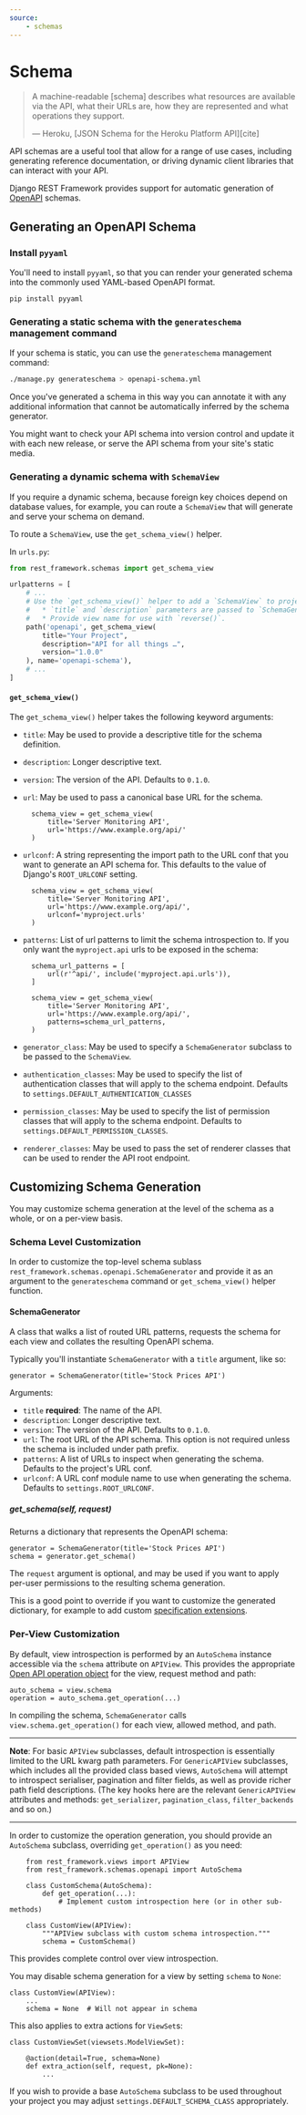 ```yaml
---
source:
    - schemas
---
```


# Schema

> A machine-readable [schema] describes what resources are available via the API, what their URLs are, how they are represented and what operations they support.
>
> &mdash; Heroku, [JSON Schema for the Heroku Platform API][cite]

API schemas are a useful tool that allow for a range of use cases, including
generating reference documentation, or driving dynamic client libraries that
can interact with your API.

Django REST Framework provides support for automatic generation of
[OpenAPI][openapi] schemas.

## Generating an OpenAPI Schema

### Install `pyyaml`

You'll need to install `pyyaml`, so that you can render your generated schema
into the commonly used YAML-based OpenAPI format.

    pip install pyyaml

### Generating a static schema with the `generateschema` management command

If your schema is static, you can use the `generateschema` management command:

```bash
./manage.py generateschema > openapi-schema.yml
```

Once you've generated a schema in this way you can annotate it with any
additional information that cannot be automatically inferred by the schema
generator.

You might want to check your API schema into version control and update it
with each new release, or serve the API schema from your site's static media.

### Generating a dynamic schema with `SchemaView`

If you require a dynamic schema, because foreign key choices depend on database
values, for example, you can route a `SchemaView` that will generate and serve
your schema on demand.

To route a `SchemaView`, use the `get_schema_view()` helper.

In `urls.py`:

```python
from rest_framework.schemas import get_schema_view

urlpatterns = [
    # ...
    # Use the `get_schema_view()` helper to add a `SchemaView` to project URLs.
    #   * `title` and `description` parameters are passed to `SchemaGenerator`.
    #   * Provide view name for use with `reverse()`.
    path('openapi', get_schema_view(
        title="Your Project",
        description="API for all things …",
        version="1.0.0"
    ), name='openapi-schema'),
    # ...
]
```

#### `get_schema_view()`

The `get_schema_view()` helper takes the following keyword arguments:

* `title`: May be used to provide a descriptive title for the schema definition.
* `description`: Longer descriptive text.
* `version`: The version of the API. Defaults to `0.1.0`.
* `url`: May be used to pass a canonical base URL for the schema.

        schema_view = get_schema_view(
            title='Server Monitoring API',
            url='https://www.example.org/api/'
        )

* `urlconf`: A string representing the import path to the URL conf that you want
   to generate an API schema for. This defaults to the value of Django's
   `ROOT_URLCONF` setting.

        schema_view = get_schema_view(
            title='Server Monitoring API',
            url='https://www.example.org/api/',
            urlconf='myproject.urls'
        )

* `patterns`: List of url patterns to limit the schema introspection to. If you
  only want the `myproject.api` urls to be exposed in the schema:

        schema_url_patterns = [
            url(r'^api/', include('myproject.api.urls')),
        ]

        schema_view = get_schema_view(
            title='Server Monitoring API',
            url='https://www.example.org/api/',
            patterns=schema_url_patterns,
        )

* `generator_class`: May be used to specify a `SchemaGenerator` subclass to be
  passed to the `SchemaView`.
* `authentication_classes`: May be used to specify the list of authentication
  classes that will apply to the schema endpoint. Defaults to
  `settings.DEFAULT_AUTHENTICATION_CLASSES`
* `permission_classes`: May be used to specify the list of permission classes
  that will apply to the schema endpoint. Defaults to
  `settings.DEFAULT_PERMISSION_CLASSES`.
* `renderer_classes`: May be used to pass the set of renderer classes that can
  be used to render the API root endpoint.

## Customizing Schema Generation

You may customize schema generation at the level of the schema as a whole, or
on a per-view basis.

### Schema Level Customization

In order to customize the top-level schema sublass
`rest_framework.schemas.openapi.SchemaGenerator` and provide it as an argument
to the `generateschema` command or `get_schema_view()` helper function.

#### SchemaGenerator

A class that walks a list of routed URL patterns, requests the schema for each
view and collates the resulting OpenAPI schema.

Typically you'll instantiate `SchemaGenerator` with a `title` argument, like so:

    generator = SchemaGenerator(title='Stock Prices API')

Arguments:

* `title` **required**: The name of the API.
* `description`: Longer descriptive text.
* `version`: The version of the API. Defaults to `0.1.0`.
* `url`: The root URL of the API schema. This option is not required unless the schema is included under path prefix.
* `patterns`: A list of URLs to inspect when generating the schema. Defaults to the project's URL conf.
* `urlconf`: A URL conf module name to use when generating the schema. Defaults to `settings.ROOT_URLCONF`.

##### get_schema(self, request)

Returns a dictionary that represents the OpenAPI schema:

    generator = SchemaGenerator(title='Stock Prices API')
    schema = generator.get_schema()

The `request` argument is optional, and may be used if you want to apply
per-user permissions to the resulting schema generation.

This is a good point to override if you want to customize the generated
dictionary,  for example to add custom
[specification extensions][openapi-specification-extensions].

### Per-View Customization

By default, view introspection is performed by an `AutoSchema` instance
accessible via the `schema` attribute on `APIView`. This provides the
appropriate [Open API operation object][openapi-operation] for the view,
request method and path:

    auto_schema = view.schema
    operation = auto_schema.get_operation(...)

In compiling the schema, `SchemaGenerator` calls `view.schema.get_operation()`
for each view, allowed method, and path.

---

**Note**: For basic `APIView` subclasses, default introspection is essentially
limited to the URL kwarg path parameters. For `GenericAPIView`
subclasses, which includes all the provided class based views, `AutoSchema` will
attempt to introspect serialiser, pagination and filter fields, as well as
provide richer path field descriptions. (The key hooks here are the relevant
`GenericAPIView` attributes and methods: `get_serializer`, `pagination_class`,
`filter_backends` and so on.)

---

In order to customize the operation generation, you should provide an `AutoSchema` subclass, overriding `get_operation()` as you need:

        from rest_framework.views import APIView
        from rest_framework.schemas.openapi import AutoSchema

        class CustomSchema(AutoSchema):
            def get_operation(...):
                # Implement custom introspection here (or in other sub-methods)

        class CustomView(APIView):
            """APIView subclass with custom schema introspection."""
            schema = CustomSchema()

This provides complete control over view introspection.

You may disable schema generation for a view by setting `schema` to `None`:

    class CustomView(APIView):
        ...
        schema = None  # Will not appear in schema

This also applies to extra actions for `ViewSet`s:

    class CustomViewSet(viewsets.ModelViewSet):

        @action(detail=True, schema=None)
        def extra_action(self, request, pk=None):
            ...

If you wish to provide a base `AutoSchema` subclass to be used throughout your
project you may adjust `settings.DEFAULT_SCHEMA_CLASS`  appropriately.

[openapi]: https://github.com/OAI/OpenAPI-Specification
[openapi-specification-extensions]: https://github.com/OAI/OpenAPI-Specification/blob/master/versions/3.0.2.md#specification-extensions
[openapi-operation]: https://github.com/OAI/OpenAPI-Specification/blob/master/versions/3.0.2.md#operationObject
